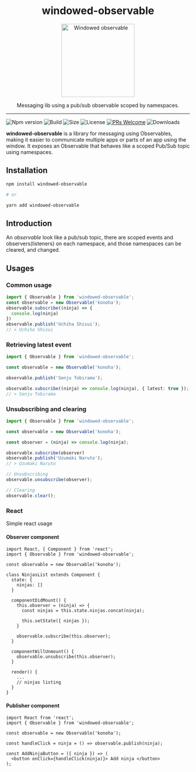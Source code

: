 <div align="center">
  <h1>windowed-observable</h1>

  <img
    width="200"
    height="auto"
    alt="Windowed observable"
    src="https://res.cloudinary.com/daiqkausy/image/upload/v1596144724/windowed-observable.png"
  />

  <p>Messaging lib using a pub/sub observable scoped by namespaces.</p>
</div>
<hr />

![Npm version](https://img.shields.io/npm/v/windowed-observable)
![Build](https://img.shields.io/github/workflow/status/luistak/windowed-observable/CI/master)
![Size](https://img.shields.io/bundlephobia/minzip/windowed-observable)
![License](https://img.shields.io/github/license/luistak/windowed-observable)
[![PRs Welcome](https://img.shields.io/badge/PRs-welcome-brightgreen.svg?style)](http://makeapullrequest.com)
![Downloads](https://img.shields.io/npm/dt/windowed-observable)

**windowed-observable** is a library for messaging using Observables, making it easier to communicate multiple apps or parts of an app using the window. It exposes an Observable that behaves like a scoped Pub/Sub topic using namespaces.

## Installation
```sh
npm install windowed-observable

# or

yarn add windowed-observable
```

## Introduction

An *observable* look like a pub/sub topic, there are scoped events and observers(listeners) on each namespace, and those namespaces can be cleared, and changed.


## Usages

### Common usage
```ts
import { Observable } from 'windowed-observable';
const observable = new Observable('konoha');
observable.subscribe((ninja) => {
  console.log(ninja)
})
observable.publish('Uchiha Shisui');
// > Uchiha Shisui
```

### Retrieving latest event
```ts
import { Observable } from 'windowed-observable';

const observable = new Observable('konoha');

observable.publish('Senju Tobirama');

observable.subscribe((ninja) => console.log(ninja), { latest: true });
// > Senju Tobirama
```

### Unsubscribing and clearing
```ts
import { Observable } from 'windowed-observable';

const observable = new Observable('konoha');

const observer = (ninja) => console.log(ninja);

observable.subscribe(observer)
observable.publish('Uzumaki Naruto');
// > Uzumaki Naruto

// Unsubscribing
observable.unsubscribe(observer);

// Clearing
observable.clear();
```

### React

Simple react usage

#### Observer component
```tsx
import React, { Component } from 'react';
import { Observable } from 'windowed-observable';

const observable = new Observable('konoha');

class NinjasList extends Component {
  state: {
    ninjas: []
  }

  componentDidMount() {
    this.observer = (ninja) => {
      const ninjas = this.state.ninjas.concat(ninja);

      this.setState({ ninjas });
    }

    observable.subscribe(this.observer);
  }

  componentWillUnmount() {
    observable.unsubscribe(this.observer);
  }

  render() {
    ...
    // ninjas listing
  }
}
```

#### Publisher component

```tsx
import React from 'react';
import { Observable } from 'windowed-observable';

const observable = new Observable('konoha');

const handleClick = ninja = () => observable.publish(ninja);

const AddNinjaButton = ({ ninja }) => (
  <button onClick={handleClick(ninja)}> Add ninja </button>
);
```


